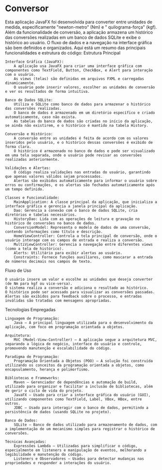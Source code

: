 # Conversor

Esta aplicação JavaFX foi desenvolvida para converter entre unidades de medida, especificamente "newton-metro" (Nm) e "
quilograma-força" (kgf). Além da funcionalidade de conversão, a aplicação armazena um histórico das conversões
realizadas em um banco de dados SQLite e exibe o histórico ao usuário. O fluxo de dados e a navegação na interface
gráfica são bem definidos e organizados. Aqui está um resumo das principais funcionalidades e estrutura do código:
Estrutura Principal

    Interface Gráfica (JavaFX):
        A aplicação usa JavaFX para criar uma interface gráfica com componentes como TextField, Button, CheckBox, e Alert para interação com o usuário.
        As views (telas) são definidas em arquivos FXML e carregadas dinamicamente.
        O usuário pode inserir valores, escolher as unidades de conversão e ver os resultados de forma intuitiva.

    Banco de Dados SQLite:
        Utiliza o SQLite como banco de dados para armazenar o histórico das conversões realizadas.
        O banco de dados é armazenado em um diretório específico e criado automaticamente, caso não exista.
        As tabelas do banco de dados são criadas no início da aplicação, se ainda não existirem, e o histórico é mantido na tabela History.

    Conversão e Histórico:
        A conversão entre as unidades é feita de acordo com os valores inseridos pelo usuário, e o histórico dessas conversões é exibido de forma clara.
        O histórico é armazenado no banco de dados e pode ser visualizado em uma tela separada, onde o usuário pode revisar as conversões realizadas anteriormente.

    Validações e Alertas:
        O código realiza validações nas entradas do usuário, garantindo que apenas valores válidos sejam processados.
        Alertas são exibidos automaticamente para informar o usuário sobre erros ou confirmações, e os alertas são fechados automaticamente após um tempo definido.

    Classes e Funcionalidade:
        MainApplication: A classe principal da aplicação, que inicializa a interface gráfica e gerencia a janela principal da aplicação.
        Dao: Gerencia a conexão com o banco de dados SQLite, cria diretórios e tabelas necessários.
        HistoryDao: Lida com as operações de leitura e gravação no histórico de conversões no banco de dados.
        ConversionModel: Representa o modelo de dados de uma conversão, contendo informações como título e descrição.
        HomeViewController: Controla a tela principal de conversão, onde o usuário interage com os campos de entrada e realiza a conversão.
        MultiViewController: Gerencia a navegação entre diferentes views (como a tela de histórico).
        Alerts: Utilitário para exibir alertas ao usuário.
        Constraints: Fornece funções auxiliares, como mascarar a entrada de números decimais nos campos de texto.

Fluxo de Uso

    O usuário insere um valor e escolhe as unidades que deseja converter (de Nm para kgf ou vice-versa).
    O sistema realiza a conversão e adiciona o resultado ao histórico.
    O histórico pode ser acessado para visualizar as conversões passadas.
    Alertas são exibidos para feedback sobre o processo, e entradas inválidas são tratadas com mensagens apropriadas.

Tecnologias Empregadas

    Linguagem de Programação:
        Java – A principal linguagem utilizada para o desenvolvimento da aplicação, com foco em programação orientada a objetos.

    Arquitetura:
        MVC (Model-View-Controller) – A aplicação segue a arquitetura MVC, separando a lógica de negócio, interface do usuário e controle, promovendo manutenção e escalabilidade do código.

    Paradigma de Programação:
        Programação Orientada a Objetos (POO) – A solução foi construída utilizando os conceitos da programação orientada a objetos, como encapsulamento, herança e polimorfismo.

    Bibliotecas e Frameworks:
        Maven – Gerenciador de dependências e automação de build, utilizado para organizar e facilitar a inclusão de bibliotecas, além de gerir o ciclo de vida do projeto.
        JavaFX – Usado para criar a interface gráfica do usuário (GUI), utilizando componentes como TextField, Label, VBox, HBox, entre outros.
        JDBC – Usado para interagir com o banco de dados, permitindo a persistência de dados (usando SQLite no projeto).

    Banco de Dados:
        SQLite – Banco de dados utilizado para armazenamento de dados, com a implementação de um mecanismo simples para registrar o histórico de conversões.

    Técnicas Avançadas:
        Expressões Lambda – Utilizadas para simplificar o código, especialmente em listeners e manipulação de eventos, melhorando a legibilidade e manutenção do código.
        Listeners e Observadores – Usados para detectar mudanças nas propriedades e responder a interações do usuário.


